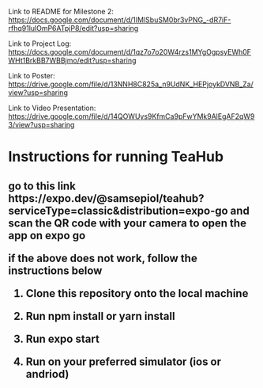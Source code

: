 Link to README for Milestone 2: https://docs.google.com/document/d/1IMlSbuSM0br3vPNG_-dR7iF-rfhq91lulOmP6ATpjP8/edit?usp=sharing

Link to Project Log: https://docs.google.com/document/d/1qz7o7o20W4rzs1MYgOgpsyEWh0FWHt1BrkBB7WBBjmo/edit?usp=sharing 

Link to Poster: https://drive.google.com/file/d/13NNH8C825a_n9UdNK_HEPjoykDVNB_Za/view?usp=sharing

Link to Video Presentation: https://drive.google.com/file/d/14QOWUys9KfmCa9pFwYMk9AlEgAF2qW93/view?usp=sharing

<H1> 
Instructions for running TeaHub 

<H2>
  go to this link https://expo.dev/@samsepiol/teahub?serviceType=classic&distribution=expo-go 
and scan the QR code with your camera to open the app on expo go 
  
if the above does not work, follow the instructions below
  
1. Clone this repository onto the local machine 

2. Run npm install or yarn install 

3. Run expo start 

4. Run on your preferred simulator (ios or andriod) 

